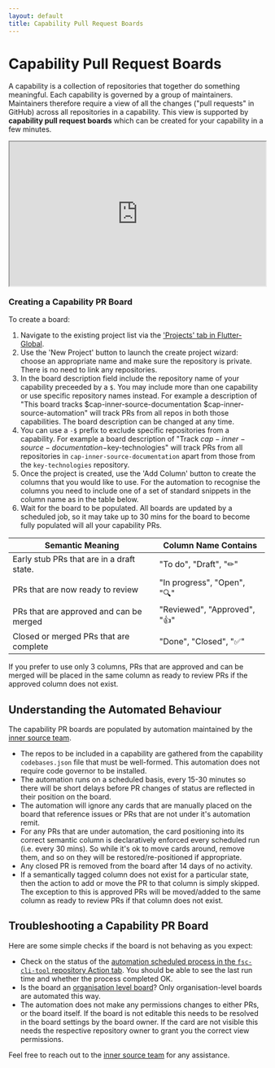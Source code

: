 ```yaml
---
layout: default
title: Capability Pull Request Boards
---
```


# Capability Pull Request Boards

A capability is a collection of repositories that together do something meaningful. Each capability is governed by a group of maintainers. Maintainers therefore require a view of all the changes ("pull requests" in GitHub) across all repositories in a capability. This view is supported by **capability pull request boards** which can be created for your capability in a few minutes.

<div class="w-full max-w-2xl mt-8"><!-- ... not too big ... -->
<div style="position: relative; display: block; max-width: 1280px;"><div style="padding-top: 56.25%;"><iframe src="https://players.brightcove.net/3468649868001/rJgmHWotkf_default/index.html?videoId=6273844037001" allowfullscreen="" allow="encrypted-media" style="position: absolute; top: 0px; right: 0px; bottom: 0px; left: 0px; width: 100%; height: 100%;"></iframe></div></div>
</div>

### Creating a Capability PR Board

To create a board:

1. Navigate to the existing project list via the ['Projects' tab in Flutter-Global](https://github.com/orgs/Flutter-Global/projects).
2. Use the 'New Project' button to launch the create project wizard: choose an appropriate name and make sure the repository is private. There is no need to link any repositories.
3. In the board description field include the repository name of your capability preceeded by a `$`. You may include more than one capability or use specific repository names instead. For example a description of "This board tracks $cap-inner-source-documentation $cap-inner-source-automation" will track PRs from all repos in both those capabilities. The board description can be changed at any time.
4. You can use a `-$` prefix to exclude specific repositories from a capability. For example a board description of "Track $cap-inner-source-documentation -$key-technologies" will track PRs from all repositories in `cap-inner-source-documentation` apart from those from the `key-technologies` repository.
5. Once the project is created, use the 'Add Column' button to create the columns that you would like to use. For the automation to recognise the columns you need to include one of a set of standard snippets in the column name as in the table below.
6. Wait for the board to be populated. All boards are updated by a scheduled job, so it may take up to 30 mins for the board to become fully populated will all your capability PRs.

| Semantic Meaning                          | Column Name Contains         |
| ----------------------------------------- | ---------------------------- |
| Early stub PRs that are in a draft state. | "To do", "Draft", "✏"        |
| PRs that are now ready to review          | "In progress", "Open", "🔍"  |
| PRs that are approved and can be merged   | "Reviewed", "Approved", "👍" |
| Closed or merged PRs that are complete    | "Done", "Closed", "✅"       |

If you prefer to use only 3 columns, PRs that are approved and can be merged will be placed in the same column as ready to review PRs if the approved column does not exist.

## Understanding the Automated Behaviour

The capability PR boards are populated by automation maintained by the [inner source team](/community/).

- The repos to be included in a capability are gathered from the capability `codebases.json` file that must be well-formed. This automation does not require code governor to be installed.
- The automation runs on a scheduled basis, every 15-30 minutes so there will be short delays before PR changes of status are reflected in their position on the board.
- The automation will ignore any cards that are manually placed on the board that reference issues or PRs that are not under it's automation remit.
- For any PRs that are under automation, the card positioning into its correct semantic column is declaratively enforced every scheduled run (i.e. every 30 mins). So while it's ok to move cards around, remove them, and so on they will be restored/re-positioned if appropriate.
- Any closed PR is removed from the board after 14 days of no activity.
- If a semantically tagged column does not exist for a particular state, then the action to add or move the PR to that column is simply skipped. The exception to this is approved PRs will be moved/added to the same column as ready to review PRs if that column does not exist.

## Troubleshooting a Capability PR Board

Here are some simple checks if the board is not behaving as you expect:

- Check on the status of the [automation scheduled process in the `fsc-cli-tool` repository Action tab](https://github.com/Flutter-Global/fsc-cli-tool/actions). You should be able to see the last run time and whether the process completed OK.
- Is the board an [organisation level board](https://github.com/orgs/Flutter-Global/projects)? Only organisation-level boards are automated this way.
- The automation does not make any permissions changes to either PRs, or the board itself. If the board is not editable this needs to be resolved in the board settings by the board owner. If the card are not visible this needs the respective repository owner to grant you the correct view permissions.

Feel free to reach out to the [inner source team](/community/) for any assistance.
